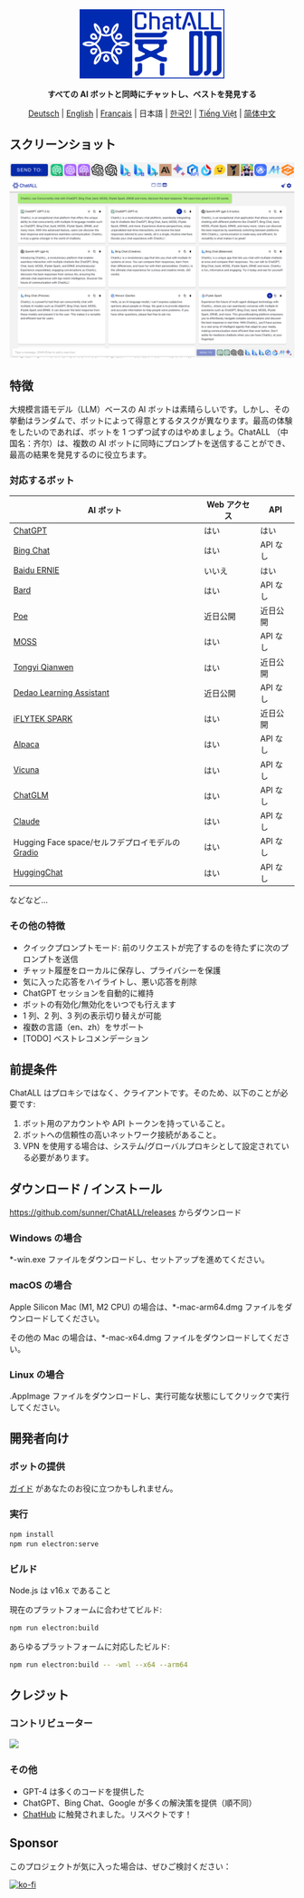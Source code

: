 <div align="center">
  <img src="src/assets/logo-cover.png" width=256></img>
  <p><strong>すべての AI ボットと同時にチャットし、ベストを発見する</strong></p>

[Deutsch](README_DE-DE.md) | [English](README.md) | [Français](README_FR-FR.md) | 日本語 | [한국인](README_KO-KR.md) | [Tiếng Việt](README_VI-VN.md) | [简体中文](README_ZH-CN.md)

</div>

## スクリーンショット

![Screenshot](screenshots/screenshot-2.png?raw=true)
![Screenshot](screenshots/screenshot-1.png?raw=true)

## 特徴

大規模言語モデル（LLM）ベースの AI ボットは素晴らしいです。しかし、その挙動はランダムで、ボットによって得意とするタスクが異なります。最高の体験をしたいのであれば、ボットを 1 つずつ試すのはやめましょう。ChatALL （中国名：齐尔）は、複数の AI ボットに同時にプロンプトを送信することができ、最高の結果を発見するのに役立ちます。

### 対応するボット

| AI ボット                                                               | Web アクセス | API      |
| ----------------------------------------------------------------------- | ------------ | -------- |
| [ChatGPT](https://chat.openai.com)                                      | はい         | はい     |
| [Bing Chat](https://www.bing.com/new)                                   | はい         | API なし |
| [Baidu ERNIE](https://yiyan.baidu.com/)                                 | いいえ       | はい     |
| [Bard](https://bard.google.com/)                                        | はい         | API なし |
| [Poe](https://poe.com/)                                                 | 近日公開     | 近日公開 |
| [MOSS](https://moss.fastnlp.top/)                                       | はい         | API なし |
| [Tongyi Qianwen](http://tongyi.aliyun.com/)                             | はい         | 近日公開 |
| [Dedao Learning Assistant](https://ai.dedao.cn/)                        | 近日公開     | API なし |
| [iFLYTEK SPARK](http://xinghuo.xfyun.cn/)                               | はい         | 近日公開 |
| [Alpaca](https://crfm.stanford.edu/2023/03/13/alpaca.html)              | はい         | API なし |
| [Vicuna](https://lmsys.org/blog/2023-03-30-vicuna/)                     | はい         | API なし |
| [ChatGLM](https://chatglm.cn/blog)                                      | はい         | API なし |
| [Claude](https://www.anthropic.com/index/introducing-claude)            | はい         | API なし |
| Hugging Face space/セルフデプロイモデルの [Gradio](https://gradio.app/) | はい         | API なし |
| [HuggingChat](https://huggingface.co/chat/)                             | はい         | API なし |

などなど...

### その他の特徴

- クイックプロンプトモード: 前のリクエストが完了するのを待たずに次のプロンプトを送信
- チャット履歴をローカルに保存し、プライバシーを保護
- 気に入った応答をハイライトし、悪い応答を削除
- ChatGPT セッションを自動的に維持
- ボットの有効化/無効化をいつでも行えます
- 1 列、2 列、3 列の表示切り替えが可能
- 複数の言語（en、zh）をサポート
- [TODO] ベストレコメンデーション

## 前提条件

ChatALL はプロキシではなく、クライアントです。そのため、以下のことが必要です:

1. ボット用のアカウントや API トークンを持っていること。
2. ボットへの信頼性の高いネットワーク接続があること。
3. VPN を使用する場合は、システム/グローバルプロキシとして設定されている必要があります。

## ダウンロード / インストール

https://github.com/sunner/ChatALL/releases からダウンロード

### Windows の場合

\*-win.exe ファイルをダウンロードし、セットアップを進めてください。

### macOS の場合

Apple Silicon Mac (M1, M2 CPU) の場合は、\*-mac-arm64.dmg ファイルをダウンロードしてください。

その他の Mac の場合は、\*-mac-x64.dmg ファイルをダウンロードしてください。

### Linux の場合

.AppImage ファイルをダウンロードし、実行可能な状態にしてクリックで実行してください。

## 開発者向け

### ボットの提供

[ガイド](https://github.com/sunner/ChatALL/wiki/%E5%A6%82%E4%BD%95%E6%B7%BB%E5%8A%A0%E4%B8%80%E4%B8%AA%E6%96%B0%E7%9A%84-AI-%E5%AF%B9%E8%AF%9D%E6%9C%BA%E5%99%A8%E4%BA%BA) があなたのお役に立つかもしれません。

### 実行

```bash
npm install
npm run electron:serve
```

### ビルド

Node.js は v16.x であること

現在のプラットフォームに合わせてビルド:

```bash
npm run electron:build
```

あらゆるプラットフォームに対応したビルド:

```bash
npm run electron:build -- -wml --x64 --arm64
```

## クレジット

### コントリビューター

<a href="https://github.com/sunner/ChatALL/graphs/contributors">
  <img src="https://contrib.rocks/image?repo=sunner/ChatALL" />
</a>

### その他

- GPT-4 は多くのコードを提供した
- ChatGPT、Bing Chat、Google が多くの解決策を提供（順不同）
- [ChatHub](https://github.com/chathub-dev/chathub) に触発されました。リスペクトです！

## Sponsor

このプロジェクトが気に入った場合は、ぜひご検討ください：

[![ko-fi](https://ko-fi.com/img/githubbutton_sm.svg)](https://ko-fi.com/F1F8KZJGJ)
